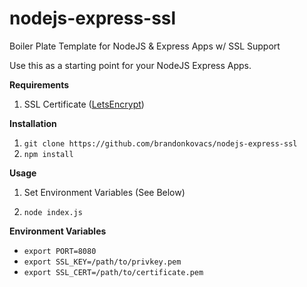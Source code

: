 # nodejs-express-ssl
Boiler Plate Template for NodeJS &amp; Express Apps w/ SSL Support

Use this as a starting point for your NodeJS Express Apps.

**Requirements**
1. SSL Certificate ([LetsEncrypt](http://letsencrypt.com/))

**Installation**
1. ``git clone https://github.com/brandonkovacs/nodejs-express-ssl``
2. ``npm install``

**Usage**
1. Set Environment Variables (See Below)
2) ``node index.js``

**Environment Variables**
* ``export PORT=8080``
* ``export SSL_KEY=/path/to/privkey.pem``
* ``export SSL_CERT=/path/to/certificate.pem``